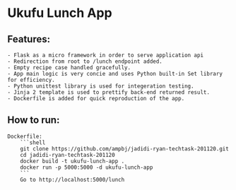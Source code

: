 # Ukufu Lunch App

## Features:
	- Flask as a micro framework in order to serve application api
	- Redirection from root to /lunch endpoint added.
	- Empty recipe case handled gracefully.
	- App main logic is very concie and uses Python built-in Set library for efficiency.
	- Python unittest library is used for integeration testing.
	- Jinja 2 template is used to prettify back-end returned result.
	- Dockerfile is added for quick reproduction of the app.

## How to run:
	Dockerfile:
		```shell
		git clone https://github.com/ampbj/jadidi-ryan-techtask-201120.git
		cd jadidi-ryan-techtask-201120
		docker build -t ukufu-lunch-app .
		docker run -p 5000:5000 -d ukufu-lunch-app
		```
		Go to http://localhost:5000/lunch